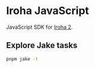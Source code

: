 # Iroha JavaScript

JavaScript SDK for [Iroha 2](https://github.com/hyperledger/iroha/tree/iroha2/).

## Explore Jake tasks

```bash
pnpm jake -t
```
